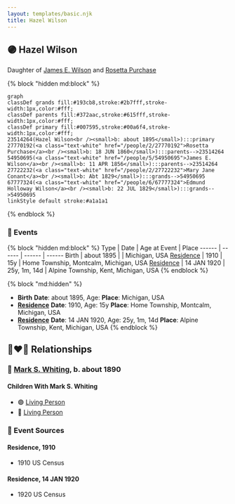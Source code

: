 ```yaml
---
layout: templates/basic.njk
title: Hazel Wilson
---
```

## 🟣 Hazel Wilson

Daughter of [James E. Wilson](/people/5/54950695) and [Rosetta Purchase](/people/2/27770192)

{% block "hidden md:block" %}
```mermaid
graph
classDef grands fill:#193cb8,stroke:#2b7fff,stroke-width:1px,color:#fff;
classDef parents fill:#372aac,stroke:#615fff,stroke-width:1px,color:#fff;
classDef primary fill:#007595,stroke:#00a6f4,stroke-width:1px,color:#fff;
23514264(Hazel Wilson<br /><small>b: about 1895</small>):::primary
27770192(<a class="text-white" href="/people/2/27770192">Rosetta Purchase</a><br /><small>b: 18 JUN 1860</small>):::parents-->23514264
54950695(<a class="text-white" href="/people/5/54950695">James E. Wilson</a><br /><small>b: 11 APR 1856</small>):::parents-->23514264
27722232(<a class="text-white" href="/people/2/27722232">Mary Jane Conant</a><br /><small>b: Abt 1829</small>):::grands-->54950695
67777324(<a class="text-white" href="/people/6/67777324">Edmund Holloway Wilson</a><br /><small>b: 22 JUL 1829</small>):::grands-->54950695
linkStyle default stroke:#a1a1a1
```
{% endblock %}

### 📆 Events

{% block "hidden md:block" %}
Type | Date | Age at Event | Place
------ | ------ | ------ | ------
Birth | about 1895 |  | Michigan, USA
[Residence](#event-event-0) | 1910 | 15y | Home Township, Montcalm, Michigan, USA
[Residence](#event-event-1) | 14 JAN 1920 | 25y, 1m, 14d | Alpine Township, Kent, Michigan, USA
{% endblock %}

{% block "md:hidden" %}
- **Birth**
**Date**: about 1895, Age:
**Place**: Michigan, USA
- **[Residence](#event-event-0)**
**Date**: 1910, Age: 15y
**Place**: Home Township, Montcalm, Michigan, USA
- **[Residence](#event-event-1)**
**Date**: 14 JAN 1920, Age: 25y, 1m, 14d
**Place**: Alpine Township, Kent, Michigan, USA
{% endblock %}

## 👩‍❤️‍👨 Relationships

### 🔵 [Mark S. Whiting](/people/7/73821567), b. about 1890

#### Children With Mark S. Whiting
* 🟣 [Living Person](/people/2/25706609)
* 🔵 [Living Person](/people/1/18721885)
### 📰 Event Sources

#### <a id="event-event-0"></a> Residence, 1910
* 1910 US Census

#### <a id="event-event-1"></a> Residence, 14 JAN 1920
* 1920 US Census
